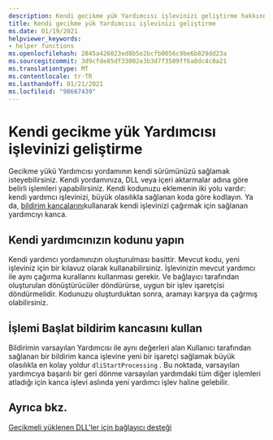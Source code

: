 ```yaml
---
description: Kendi gecikme yük Yardımcısı işlevinizi geliştirme hakkında daha fazla bilgi edinin
title: Kendi gecikme yük Yardımcısı işlevinizi geliştirme
ms.date: 01/19/2021
helpviewer_keywords:
- helper functions
ms.openlocfilehash: 2845a426023ed8b5e2bcfb0056c9be6b829dd23a
ms.sourcegitcommit: 3d9cfde85df33002e3b3d7f3509ff6a8dc4c0a21
ms.translationtype: MT
ms.contentlocale: tr-TR
ms.lasthandoff: 01/21/2021
ms.locfileid: "98667439"
---
```

# <a name="develop-your-own-delay-load-helper-function"></a>Kendi gecikme yük Yardımcısı işlevinizi geliştirme

Gecikme yükü Yardımcısı yordamının kendi sürümünüzü sağlamak isteyebilirsiniz. Kendi yordamınıza, DLL veya içeri aktarmalar adına göre belirli işlemleri yapabilirsiniz. Kendi kodunuzu eklemenin iki yolu vardır: kendi yardımcı işlevinizi, büyük olasılıkla sağlanan koda göre kodlayın. Ya da, [bildirim kancalarını](notification-hooks.md)kullanarak kendi işlevinizi çağırmak için sağlanan yardımcıyı kanca.

## <a name="code-your-own-helper"></a>Kendi yardımcınızın kodunu yapın

Kendi yardımcı yordamınızın oluşturulması basittir. Mevcut kodu, yeni işleviniz için bir kılavuz olarak kullanabilirsiniz. İşlevinizin mevcut yardımcı ile aynı çağırma kurallarını kullanması gerekir. Ve bağlayıcı tarafından oluşturulan dönüştürücüler döndürürse, uygun bir işlev işaretçisi döndürmelidir. Kodunuzu oluşturduktan sonra, aramayı karşıya da çağrmış olabilirsiniz.

## <a name="use-the-start-processing-notification-hook"></a>İşlemi Başlat bildirim kancasını kullan

Bildirimin varsayılan Yardımcısı ile aynı değerleri alan Kullanıcı tarafından sağlanan bir bildirim kanca işlevine yeni bir işaretçi sağlamak büyük olasılıkla en kolay yoldur `dliStartProcessing` . Bu noktada, varsayılan yardımcıya başarılı bir geri dönme varsayılan yardımdaki tüm diğer işlemleri atladığı için kanca işlevi aslında yeni yardımcı işlev haline gelebilir.

## <a name="see-also"></a>Ayrıca bkz.

[Gecikmeli yüklenen DLL'ler için bağlayıcı desteği](linker-support-for-delay-loaded-dlls.md)

